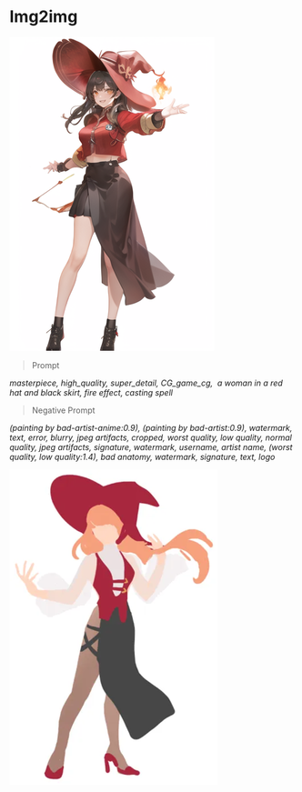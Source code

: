 
# Img2img


![image](https://github.com/tkddnr0524/2025_AI_Project/blob/main/img2img/00000-1393887865.png?raw=true)

>Prompt

*masterpiece, high_quality, super_detail, CG_game_cg,  a woman in a red hat and black skirt, fire effect, casting spell*

>Negative Prompt

*(painting by bad-artist-anime:0.9), (painting by bad-artist:0.9), watermark, text, error, blurry, jpeg artifacts, cropped, worst quality, low quality, normal quality, jpeg artifacts, signature, watermark, username, artist name, (worst quality, low quality:1.4), bad anatomy, watermark, signature, text, logo*

![image](https://github.com/tkddnr0524/2025_AI_Project/blob/main/img2img/RedHat.webp?raw=true)

